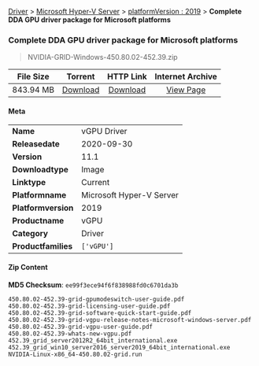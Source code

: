 
[Driver](/README.md)  >  [Microsoft Hyper-V Server](/index/Driver/Microsoft_Hyper-V_Server.md)  >  [platformVersion : 2019](/index/Driver/Microsoft_Hyper-V_Server/2019.md)  >  **Complete DDA GPU driver package for Microsoft platforms**


###    Complete DDA GPU driver package for Microsoft platforms

> NVIDIA-GRID-Windows-450.80.02-452.39.zip   


| **File Size** | **Torrent**  | **HTTP Link** | **Internet Archive** |
|:-------------:|:------------:|:-------------:|:--------------------:|
| 843.94 MB |  [Download](https://archive.org/download/nvgpu_NVIDIA-GRID-Windows-450.80.02-452.39.zip/nvgpu_NVIDIA-GRID-Windows-450.80.02-452.39.zip_archive.torrent)       | [Download](https://archive.org/compress/nvgpu_NVIDIA-GRID-Windows-450.80.02-452.39.zip) | [View Page](https://archive.org/details/nvgpu_NVIDIA-GRID-Windows-450.80.02-452.39.zip)       |

#### Meta

<table>
<tr><td><strong>Name</strong></td><td>vGPU Driver</td></tr>
<tr><td><strong>Releasedate</strong></td><td>2020-09-30</td></tr>
<tr><td><strong>Version</strong></td><td>11.1</td></tr>
<tr><td><strong>Downloadtype</strong></td><td>Image</td></tr>
<tr><td><strong>Linktype</strong></td><td>Current</td></tr>
<tr><td><strong>Platformname</strong></td><td>Microsoft Hyper-V Server</td></tr>
<tr><td><strong>Platformversion</strong></td><td>2019</td></tr>
<tr><td><strong>Productname</strong></td><td>vGPU</td></tr>
<tr><td><strong>Category</strong></td><td>Driver</td></tr>
<tr><td><strong>Productfamilies</strong></td><td><code>['vGPU']</code></td></tr>
</table>

#### Zip Content

**MD5 Checksum**: `ee99f3ece94f6f838988fd0c6701da3b`

```text
450.80.02-452.39-grid-gpumodeswitch-user-guide.pdf
450.80.02-452.39-grid-licensing-user-guide.pdf
450.80.02-452.39-grid-software-quick-start-guide.pdf
450.80.02-452.39-grid-vgpu-release-notes-microsoft-windows-server.pdf
450.80.02-452.39-grid-vgpu-user-guide.pdf
450.80.02-452.39-whats-new-vgpu.pdf
452.39_grid_server2012R2_64bit_international.exe
452.39_grid_win10_server2016_server2019_64bit_international.exe
NVIDIA-Linux-x86_64-450.80.02-grid.run
```